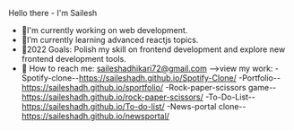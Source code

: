 Hello there - I'm Sailesh
- 🔭I'm currently working on web development.
- 🌱I’m currently learning advanced reactjs topics.
- 🥅2022 Goals: Polish my skill on frontend development and explore new frontend development tools.
- 👯 How to reach me: saileshadhikari72@gmail.com
-->view my work:
-Spotify-clone--https://saileshadh.github.io/Spotify-Clone/
-Portfolio--https://saileshadh.github.io/sportfolio/
-Rock-paper-scissors game--https://saileshadh.github.io/rock-paper-scissors/
-To-Do-List--https://saileshadh.github.io/To-do-list/
-News-portal clone--https://saileshadh.github.io/newsportal/
